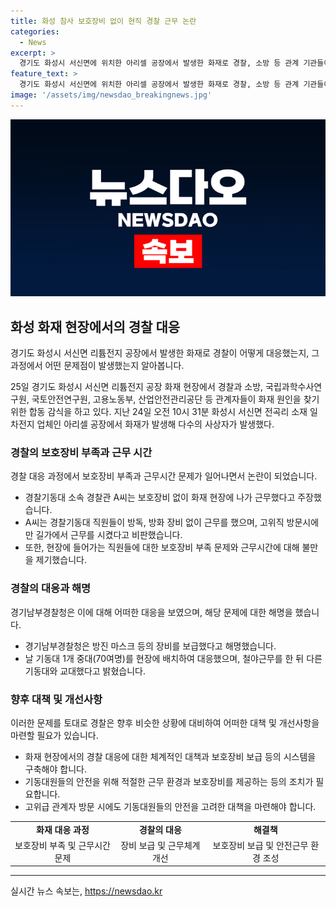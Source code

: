 ```yaml
---
title: 화성 참사 보호장비 없이 현직 경찰 근무 논란
categories:
  - News
excerpt: >
  경기도 화성시 서신면에 위치한 아리셀 공장에서 발생한 화재로 경찰, 소방 등 관계 기관들이 합동 감식을 진행 중이다. 화재로 다수의 사상자가 발생한 가운데, 현직 경찰관이 보호장비 없이 근무했다는 주장이 제기되며 논란이 일고 있다. 현장에 출동한 경찰은 방진 마스크 등의 장비를 보급했다고 밝히고 있으나, 한 경찰관은 방진, 방화 장비 없이 근무하고 고위직 방문에만 급급한 경향이 있다며 비판했다. 또한, 기동대 직원들의 근무 조건과 대응에 대한 불만을 제기했다.
feature_text: >
  경기도 화성시 서신면에 위치한 아리셀 공장에서 발생한 화재로 경찰, 소방 등 관계 기관들이 합동 감식을 진행 중이다. 화재로 다수의 사상자가 발생한 가운데, 현직 경찰관이 보호장비 없이 근무했다는 주장이 제기되며 논란이 일고 있다. 현장에 출동한 경찰은 방진 마스크 등의 장비를 보급했다고 밝히고 있으나, 한 경찰관은 방진, 방화 장비 없이 근무하고 고위직 방문에만 급급한 경향이 있다며 비판했다. 또한, 기동대 직원들의 근무 조건과 대응에 대한 불만을 제기했다.
image: '/assets/img/newsdao_breakingnews.jpg'
---
```


<p><img src="/assets/img/newsdao_breakingnews.jpg" alt="implanttips 속보" /></p>

<h2 data-ke-size="size26">화성 화재 현장에서의 경찰 대응</h2>

<p>경기도 화성시 서신면 리튬전지 공장에서 발생한 화재로 경찰이 어떻게 대응했는지, 그 과정에서 어떤 문제점이 발생했는지 알아봅니다.</p>

<p data-ke-size="size16">25일 경기도 화성시 서신면 리튬전지 공장 화재 현장에서 경찰과 소방, 국립과학수사연구원, 국토안전연구원, 고용노동부, 산업안전관리공단 등 관계자들이 화재 원인을 찾기 위한 합동 감식을 하고 있다. 지난 24일 오전 10시 31분 화성시 서신면 전곡리 소재 일차전지 업체인 아리셀 공장에서 화재가 발생해 다수의 사상자가 발생했다.</p>

<h3>경찰의 보호장비 부족과 근무 시간</h3>

<p>경찰 대응 과정에서 보호장비 부족과 근무시간 문제가 일어나면서 논란이 되었습니다.</p>

<ul>
  <li>경찰기동대 소속 경찰관 A씨는 보호장비 없이 화재 현장에 나가 근무했다고 주장했습니다.</li>
  <li>A씨는 경찰기동대 직원들이 방독, 방화 장비 없이 근무를 했으며, 고위직 방문시에만 길가에서 근무를 시켰다고 비판했습니다.</li>
  <li>또한, 현장에 들어가는 직원들에 대한 보호장비 부족 문제와 근무시간에 대해 불만을 제기했습니다.</li>
</ul>

<h3>경찰의 대응과 해명</h3>

<p>경기남부경찰청은 이에 대해 어떠한 대응을 보였으며, 해당 문제에 대한 해명을 했습니다.</p>

<ul>
  <li>경기남부경찰청은 방진 마스크 등의 장비를 보급했다고 해명했습니다.</li>
  <li>날 기동대 1개 중대(70여명)를 현장에 배치하여 대응했으며, 철야근무를 한 뒤 다른 기동대와 교대했다고 밝혔습니다.</li>
</ul>

<h3>향후 대책 및 개선사항</h3>

<p>이러한 문제를 토대로 경찰은 향후 비슷한 상황에 대비하여 어떠한 대책 및 개선사항을 마련할 필요가 있습니다.</p>

<ul>
  <li>화재 현장에서의 경찰 대응에 대한 체계적인 대책과 보호장비 보급 등의 시스템을 구축해야 합니다.</li>
  <li>기동대원들의 안전을 위해 적절한 근무 환경과 보호장비를 제공하는 등의 조치가 필요합니다.</li>
  <li>고위급 관계자 방문 시에도 기동대원들의 안전을 고려한 대책을 마련해야 합니다.</li>
</ul>

<table>
  <tr>
    <td style="text-align: center; height: 17px;"><b>화재 대응 과정</b></td>
    <td style="text-align: center; height: 17px;"><b>경찰의 대응</b></td>
    <td style="text-align: center; height: 17px;"><b>해결책</b></td>
  </tr>
  <tr>
    <td style="text-align: center; height: 17px;">보호장비 부족 및 근무시간 문제</td>
    <td style="text-align: center; height: 17px;">장비 보급 및 근무체계 개선</td>
    <td style="text-align: center; height: 17px;">보호장비 보급 및 안전근무 환경 조성</td>
  </tr>
</table>

<hr>
실시간 뉴스 속보는, <a href="https://newsdao.kr" rel="dofollow">https://newsdao.kr</a>


